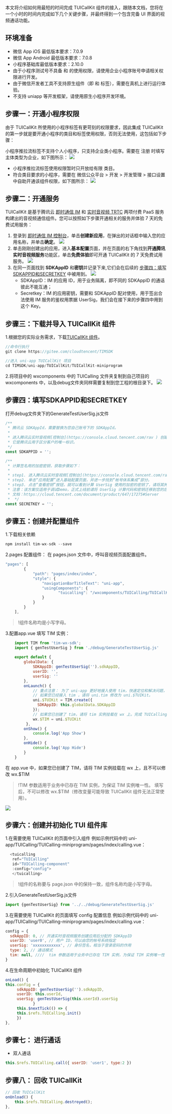 本文将介绍如何用最短的时间完成 TUICallKit 组件的接入，跟随本文档，您将在一个小时的时间内完成如下几个关键步骤，并最终得到一个包含完备 UI 界面的视频通话功能。


## 环境准备
- 微信 App iOS 最低版本要求：7.0.9
- 微信 App Android 最低版本要求：7.0.8
- 小程序基础库最低版本要求：2.10.0
- 由于小程序测试号不具备 <live-pusher> 和 <live-player> 的使用权限，请使用企业小程序账号申请相关权限进行开发。
- 由于微信开发者工具不支持原生组件（即 <live-pusher> 和 <live-player> 标签），需要在真机上进行运行体验。
- 不支持 uniapp 等开发框架，请使用原生小程序开发环境。


[](id:step1)
## 步骤一：开通小程序权限
由于 TUICallKit 所使用的小程序标签有更苛刻的权限要求，因此集成 TUICallKit 的第一步就是要开通小程序的类目和标签使用权限，否则无法使用，这包括如下步骤：

小程序推拉流标签不支持个人小程序，只支持企业类小程序。需要在 注册 时填写主体类型为企业，如下图所示：
![](https://qcloudimg.tencent-cloud.cn/raw/a30f04a8983066fb9fdf179229d3ee31.png)

- 小程序推拉流标签使用权限暂时只开放给有限 类目。
- 符合类目要求的小程序，需要在 微信公众平台 > 开发 > 开发管理 > 接口设置中自助开通该组件权限，如下图所示：
![](https://main.qcloudimg.com/raw/dc6d3c9102bd81443cb27b9810c8e981.png)


[](id:step2)
## 步骤二：开通服务

TUICallKit 是基于腾讯云 [即时通信 IM](https://cloud.tencent.com/document/product/269/42440) 和 [实时音视频 TRTC](https://cloud.tencent.com/document/product/647/16788) 两项付费 PaaS 服务构建出的音视频通信组件。您可以按照如下步骤开通相关的服务并体验 7 天的免费试用服务：

1. 登录到 [即时通信 IM 控制台](https://console.cloud.tencent.com/im)，单击**创建新应用**，在弹出的对话框中输入您的应用名称，并单击**确定**。
![](https://qcloudimg.tencent-cloud.cn/raw/1105c3c339be4f71d72800fe2839b113.png)
2. 单击刚刚创建出的应用，进入**基本配置**页面，并在页面的右下角找到**开通腾讯实时音视频服务**功能区，单击**免费体验**即可开通 TUICallKit 的 7 天免费试用服务。
![](https://qcloudimg.tencent-cloud.cn/raw/667633f7addfd0c589bb086b1fc17d30.png)
3. 在同一页面找到 **SDKAppID** 和**密钥**并记录下来,它们会在后续的 [步骤四：填写SDKAPPID和SECRETKEY](#step4) 中被用到。
![](https://qcloudimg.tencent-cloud.cn/raw/e435332cda8d9ec7fea21bd95f7a0cba.png)
    - SDKAppID：IM 的应用 ID，用于业务隔离，即不同的 SDKAppID 的通话彼此不能互通；
    - Secretkey：IM 的应用密钥，需要和 SDKAppID 配对使用，用于签出合法使用 IM 服务的鉴权用票据 UserSig，我们会在接下来的步骤四中用到这个 Key。




[](id:step3)
## 步骤三：下载并导入 TUICallKit 组件
1.根据您的实际业务需求，下载[TUICallKit 组件](https://github.com/TencentCloud/TIMSDK)。
```javascript
//命令行执行
git clone https://gitee.com/cloudtencent/TIMSDK

//进入 uni-app TUICallKit 项目
cd TIMSDK/uni-app/TUICallKit/TUICallKit-miniprogram
```

2.将项目中的 wxcomponents 中的 TUICalling 文件夹复制到自己项目的 wxcomponents 中，以及debug文件夹同样需要复制到您工程的根目录下。
![](https://qcloudimg.tencent-cloud.cn/raw/7321ded02e16ae29c711ec06e3952791.png)


[](id:step4)
## 步骤四：填写SDKAPPID和SECRETKEY
打开debug文件夹下的GenerateTestUserSig.js文件
```javascript
/**
 * 腾讯云 SDKAppId，需要替换为您自己账号下的 SDKAppId。
 *
 * 进入腾讯云实时音视频[控制台](https://console.cloud.tencent.com/rav ) 创建应用，即可看到 SDKAppId，
 * 它是腾讯云用于区分客户的唯一标识。
 */
const SDKAPPID = '';

/**
 * 计算签名用的加密密钥，获取步骤如下：
 *
 * step1. 进入腾讯云实时音视频[控制台](https://console.cloud.tencent.com/rav )，如果还没有应用就创建一个，
 * step2. 单击“应用配置”进入基础配置页面，并进一步找到“帐号体系集成”部分。
 * step3. 点击“查看密钥”按钮，就可以看到计算 UserSig 使用的加密的密钥了，请将其拷贝并复制到如下的变量中
 * 注意：该方案仅适用于调试Demo，正式上线前请将 UserSig 计算代码和密钥迁移到您的后台服务器上，以避免加密密钥泄露导致的流量盗用。
 * 文档：https://cloud.tencent.com/document/product/647/17275#Server
 *  */
const SECRETKEY = '';
```


[](id:step5)
## 步骤五：创建并配置组件
1.下载相关依赖
```javascript
npm install tim-wx-sdk --save
```

2.pages 配置组件：
在 pages.json 文件中，呼叫音视频页面配置组件。
```javascript
"pages": [
		{
			"path": "pages/index/index",
			"style": {
				"navigationBarTitleText": "uni-app",
				"usingComponents": {
				       "tuicalling": "/wxcomponents/TUICalling/TUICallKit/TUICallKit"
				}
			}
		}
	],
```
>!组件名称均是小写字母。


3.配置app.vue 填写 TIM 实例：
```javascript
	import TIM from 'tim-wx-sdk';
	import { genTestUserSig } from './debug/GenerateTestUserSig.js'
	  
	export default {  
		globalData: {  
			SDKAppID: genTestUserSig('').sdkAppID,
			userID: '',
			userSig: '' 
		},  
		onLaunch() {  
			// 重点注意： 为了 uni-app 更好地接入使用 tim，快速定位和解决问题，请勿修改 uni.$TUIKit 命名。
			// 如果您已经接入 tim ，请将 uni.tim 修改为 uni.$TUIKit。
			uni.$TUIKit = TIM.create({
			  SDKAppID: this.globalData.SDKAppID
			});
			// 如果您已创建了 tim，请将 tim 实例挂载在 wx 上。完成 TUICalling 初始化，如果您没有创建，可以不传
		 	wx.$TIM = uni.$TUIKit
		 },  
		onShow() {  
			console.log('App Show')  
		},  
		onHide() {  
			console.log('App Hide')  
		}  
	}
```
在 app.vue 中，如果您已创建了 TIM，请将 TIM 实例挂载在 wx 上，且不可以修改 wx.$TIM

>!TIM 参数适用于业务中已存在 TIM 实例，为保证 TIM 实例唯一性。
填写后，不可以修改 wx.$TIM（修改变量可能导致 TUICallKit 组件无法正常使用）。

![](https://web.sdk.qcloud.com/component/TUIKit/assets/uni-app/uni-calling-wx-2.png)


[](id:step6)
## 步骤六：创建并初始化 TUI 组件库
1.在需要使用 TUICallKit 的页面中引入组件
例如示例代码中的 uni-app/TUICalling/TUICalling-miniprogram/pages/index/calling.vue：
```javascript
  <tuicalling
   ref="TUICalling"
   id="TUICalling-component"
   :config="config">
   </tuicalling>
```
>!组件的名称要与 page.json 中的保持一致，组件名称均是小写字母。


2.引入GenerateTestUserSig.js文件
```javascript
import {genTestUserSig} from '../../debug/GenerateTestUserSig.js'
```

3.在需要使用 TUICallKit 的页面填写 config 配置信息
例如示例代码中的 uni-app/TUICalling/TUICalling-miniprogram/pages/index/calling.vue：
```javascript
config = {
  sdkAppID: 0, // 开通实时音视频服务创建应用后分配的 SDKAppID
  userID: 'user0', // 用户 ID，可以由您的帐号系统指定
  userSig: 'xxxxxxxxxxxx', // 身份签名，相当于登录密码的作用
  type: 2, // 通话模式
  tim: null, ////  tim 参数适用于业务中已存在 TIM 实例，为保证 TIM 实例唯一性
}
```

4.在生命周期中初始化 TUICallKit 组件
```javascript
onLoad() {
this.config = {
	 sdkAppID: genTestUserSig('').sdkAppID,
	 userID: this.userId,
	 userSig: genTestUserSig(this.userId).userSig
			}
  	 this.$nextTick(() => {
  	 this.$refs.TUICalling.init()
  	 })
},
  ```
  

[](id:step7)
## 步骤七： 进行通话
- 双人通话
```javascript
this.$refs.TUICalling.call({ userID: 'user1', type:2 })
```


[](id:step8)
## 步骤八： 回收 TUICallKit
```javascript
// 回收 TUICallKit
onUnload() {
	this.$refs.TUICalling.destroyed();
},
```